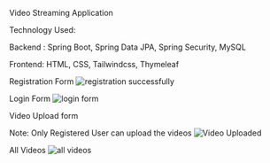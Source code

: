 Video Streaming Application

Technology Used: 

Backend : Spring Boot, Spring Data JPA, Spring Security, MySQL

Frontend: HTML, CSS, Tailwindcss, Thymeleaf

Registration Form
![registration successfully](https://github.com/user-attachments/assets/e794b7b4-a273-4be6-9926-57a888aae207)

Login Form
![login form](https://github.com/user-attachments/assets/e448e6ad-d36b-46d3-b505-efd2c0013f4b)

Video Upload form

Note: Only Registered User can upload the videos
![Video Uploaded](https://github.com/user-attachments/assets/99e64fe3-6ff6-4521-995b-1a231c20b683)

All Videos
![all videos](https://github.com/user-attachments/assets/31038003-8e08-46d2-bb28-92904bc77003)

